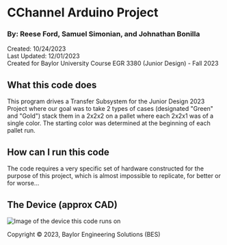 # CChannel Arduino Project
### By: Reese Ford, Samuel Simonian, and Johnathan Bonilla
Created: 10/24/2023\
Last Updated: 12/01/2023\
Created for Baylor University Course EGR 3380 (Junior Design) - Fall 2023

## What this code does
This program drives a Transfer Subsystem for the Junior Design 2023 Project where our goal was to take 2 types of cases (designated "Green" and "Gold") stack them in a 2x2x2 on a pallet where each 2x2x1 was of a single color. The starting color was determined at the beginning of each pallet run.

## How can I run this code
The code requires a very specific set of hardware constructed for the purpose of this project, which is almost impossible to replicate, for better or for worse...

## The Device (approx CAD)
![Image of the device this code runs on](https://gcdnb.pbrd.co/images/toACYMVNOHfo.png?o=1)

Copyright © 2023, Baylor Engineering Solutions (BES)